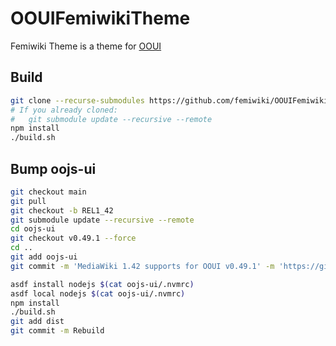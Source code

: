 # OOUIFemiwikiTheme

Femiwiki Theme is a theme for [OOUI]

## Build

```sh
git clone --recurse-submodules https://github.com/femiwiki/OOUIFemiwikiTheme
# If you already cloned:
#   git submodule update --recursive --remote
npm install
./build.sh
```

## Bump oojs-ui

```sh
git checkout main
git pull
git checkout -b REL1_42
git submodule update --recursive --remote
cd oojs-ui
git checkout v0.49.1 --force
cd ..
git add oojs-ui
git commit -m 'MediaWiki 1.42 supports for OOUI v0.49.1' -m 'https://github.com/wikimedia/mediawiki-vendor/blob/REL1_42/composer.json'

asdf install nodejs $(cat oojs-ui/.nvmrc)
asdf local nodejs $(cat oojs-ui/.nvmrc)
npm install
./build.sh
git add dist
git commit -m Rebuild
```

[ooui]: https://www.mediawiki.org/wiki/OOUI

